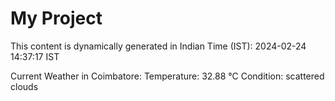 # My Project

This content is dynamically generated in Indian Time (IST): 2024-02-24 14:37:17 IST


Current Weather in Coimbatore:
Temperature: 32.88 °C
Condition: scattered clouds
